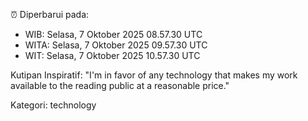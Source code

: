 ⏰ Diperbarui pada:
- WIB: Selasa, 7 Oktober 2025 08.57.30 UTC
- WITA: Selasa, 7 Oktober 2025 09.57.30 UTC
- WIT: Selasa, 7 Oktober 2025 10.57.30 UTC

Kutipan Inspiratif:
"I'm in favor of any technology that makes my work available to the reading public at a reasonable price."


Kategori: technology


